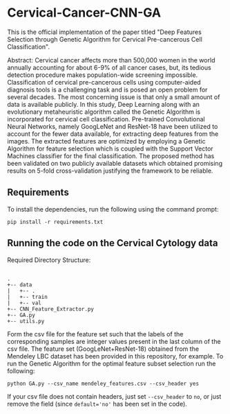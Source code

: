 # Cervical-Cancer-CNN-GA
This is the official implementation of the paper titled "Deep Features Selection through Genetic Algorithm for Cervical Pre-cancerous Cell Classification".

Abstract: Cervical cancer affects more than 500,000 women in the world annually accounting for about 6-9\% of all cancer cases, but, its tedious detection procedure makes population-wide screening impossible. Classification of cervical pre-cancerous cells using computer-aided diagnosis tools is a challenging task and is posed an open problem for several decades. The most concerning issue is that only a small amount of data is available publicly. In this study, Deep Learning along with an evolutionary metaheuristic algorithm called the Genetic Algorithm is incorporated for cervical cell classification. Pre-trained Convolutional Neural Networks, namely GoogLeNet and ResNet-18 have been utilized to account for the fewer data available, for extracting deep features from the images. The extracted features are optimized by employing a Genetic Algorithm for feature selection which is coupled with the Support Vector Machines classifier for the final classification. The proposed method has been validated on two publicly available datasets which obtained promising results on 5-fold cross-validation justifying the framework to be reliable.

## Requirements

To install the dependencies, run the following using the command prompt:

`pip install -r requirements.txt`

## Running the code on the Cervical Cytology data



Required Directory Structure:
```

.
+-- data
|   +-- .
|   +-- train
|   +-- val
+-- CNN_Feature_Extractor.py
+-- GA.py
+-- utils.py

```
Form the csv file for the feature set such that the labels of the corresponding samples are integer values present in the last column of the csv file. The feature set (GoogLeNet+ResNet-18) obtained from the Mendeley LBC dataset has been provided in this repository, for example. To run the Genetic Algorithm for the optimal feature subset selection run the following:

`python GA.py --csv_name mendeley_features.csv --csv_header yes`

If your csv file does not contain headers, just set `--csv_header` to `no`, or just remove the field (since `default='no'` has been set in the code).
